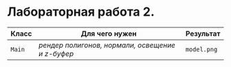 # Лабораторная работа 2.
| Класс | Для чего нужен | Результат |
|-|--|---|
| `Main` | *рендер полигонов, нормали, освещение и z-буфер* | `model.png` |
